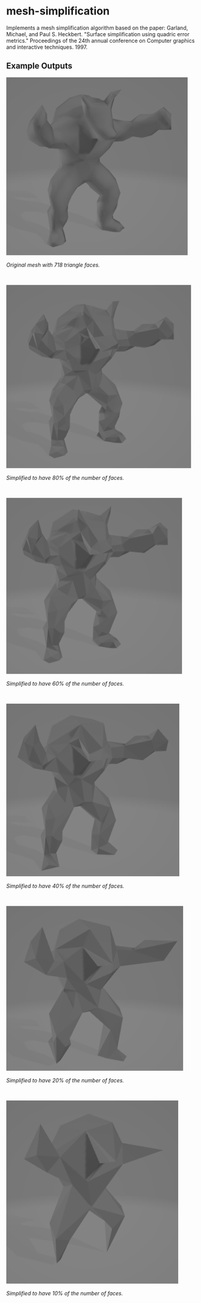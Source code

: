 # mesh-simplification
Implements a mesh simplification algorithm based on the paper: Garland, Michael, and Paul S. Heckbert. "Surface simplification using quadric error metrics." Proceedings of the 24th annual conference on Computer graphics and interactive techniques. 1997.

## Example Outputs
![A test image](example_imgs/armadillo.png)

*Original mesh with 718 triangle faces.*

</br>

![A test image](example_imgs/armadillo_80Perc.png)

*Simplified to have 80% of the number of faces.*

</br>

![A test image](example_imgs/armadillo_60Perc.png)

*Simplified to have 60% of the number of faces.*

</br>

![A test image](example_imgs/armadillo_40Perc.png)

*Simplified to have 40% of the number of faces.*

</br>

![A test image](example_imgs/armadillo_20Perc.png)

*Simplified to have 20% of the number of faces.*

</br>

![A test image](example_imgs/armadillo_10Perc.png)

*Simplified to have 10% of the number of faces.*